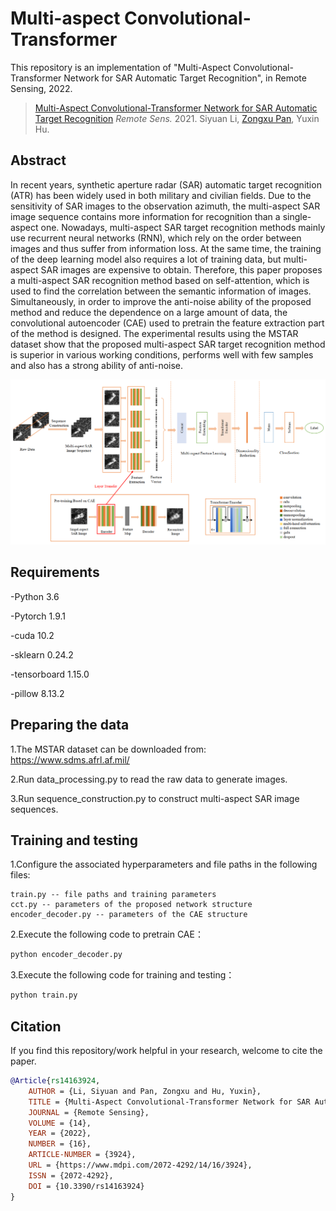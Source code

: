 # Multi-aspect Convolutional-Transformer

This repository is an implementation of "Multi-Aspect Convolutional-Transformer Network for SAR Automatic Target Recognition", in Remote Sensing, 2022. 

> [Multi-Aspect Convolutional-Transformer Network for SAR Automatic Target Recognition](https://www.mdpi.com/2072-4292/14/16/3924)
> *Remote Sens.* 2021.
> Siyuan Li, [Zongxu Pan](http://people.ucas.ac.cn/~panzx), Yuxin Hu.

## Abstract

In recent years, synthetic aperture radar (SAR) automatic target recognition (ATR) has been widely used in both military and civilian fields. Due to the sensitivity of SAR images to the observation azimuth, the multi-aspect SAR image sequence contains more information for recognition than a single-aspect one. Nowadays, multi-aspect SAR target recognition methods mainly use recurrent neural networks (RNN), which rely on the order between images and thus suffer from information loss. At the same time, the training of the deep learning model also requires a lot of training data, but multi-aspect SAR images are expensive to obtain. Therefore, this paper proposes a multi-aspect SAR recognition method based on self-attention, which is used to find the correlation between the semantic information of images. Simultaneously, in order to improve the anti-noise ability of the proposed method and reduce the dependence on a large amount of data, the convolutional autoencoder (CAE) used to pretrain the feature extraction part of the method is designed. The experimental results using the MSTAR dataset show that the proposed multi-aspect SAR target recognition method is superior in various working conditions, performs well with few samples and also has a strong ability of anti-noise.

![](https://github.com/SaraneSue/Multi-aspectConvolutional-Transformer/blob/main/images/network.png)

## Requirements

-Python 3.6

-Pytorch 1.9.1

-cuda 10.2

-sklearn 0.24.2

-tensorboard 1.15.0

-pillow 8.13.2

## Preparing the data

1.The MSTAR dataset can be downloaded from: https://www.sdms.afrl.af.mil/

2.Run data_processing.py to read the raw data to generate images.

3.Run sequence_construction.py to construct multi-aspect SAR image sequences.

## Training and testing

1.Configure the associated hyperparameters and file paths in the following files:

```
train.py -- file paths and training parameters
cct.py -- parameters of the proposed network structure
encoder_decoder.py -- parameters of the CAE structure
```

2.Execute the following code to pretrain CAE： 

```bash
python encoder_decoder.py
```

3.Execute the following code for training and testing： 

```bash
python train.py
```

## Citation

 If you find this repository/work helpful in your research, welcome to cite the paper. 

```bibtex
@Article{rs14163924,
    AUTHOR = {Li, Siyuan and Pan, Zongxu and Hu, Yuxin},
    TITLE = {Multi-Aspect Convolutional-Transformer Network for SAR Automatic Target Recognition},
    JOURNAL = {Remote Sensing},
    VOLUME = {14},
    YEAR = {2022},
    NUMBER = {16},
    ARTICLE-NUMBER = {3924},
    URL = {https://www.mdpi.com/2072-4292/14/16/3924},
    ISSN = {2072-4292},
    DOI = {10.3390/rs14163924}
}
```

